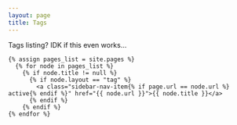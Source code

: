 ```yaml
---
layout: page
title: Tags
---
```


<p class="message">
  Tags listing? IDK if this even works...
</p>

	{% assign pages_list = site.pages %}
      {% for node in pages_list %}
        {% if node.title != null %}
          {% if node.layout == "tag" %}
            <a class="sidebar-nav-item{% if page.url == node.url %} active{% endif %}" href="{{ node.url }}">{{ node.title }}</a>
          {% endif %}
        {% endif %}
	{% endfor %}
